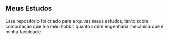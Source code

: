 ## Meus Estudos

Esse repositório foi criado para arquivas meus estudos, tanto sobre computação que é o meu hobbit quanto sobre engenharia mecânica que é minha faculdade.

